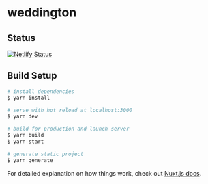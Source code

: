 # weddington

## Status

[![Netlify Status](https://api.netlify.com/api/v1/badges/772deaa7-bbf5-41f8-8adf-adb88d212956/deploy-status)](https://app.netlify.com/sites/senjaya/deploys)

## Build Setup

```bash
# install dependencies
$ yarn install

# serve with hot reload at localhost:3000
$ yarn dev

# build for production and launch server
$ yarn build
$ yarn start

# generate static project
$ yarn generate
```

For detailed explanation on how things work, check out [Nuxt.js docs](https://nuxtjs.org).
